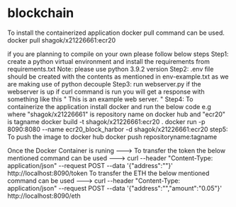 # blockchain
To install the containerized application docker pull command can be used.
docker pull shagok/x21226661:ecr20

if you are planning to compile on your own please follow below steps
Step1: 
create a python virtual environment and install the requirements from requirements.txt
Note: please use python 3.9.2 version
Step2:
.env file should be created with the contents as mentioned in env-example.txt as we are making use of python decouple
Step3:
run webserver.py 
if the webserver is up if curl command is run you will get a response with something like this " This is an example web server. "
Step4:
To containerize the application install docker and run the below code
e.g where "shagok/x21226661" is repository name on docker hub and "ecr20" is tagname
docker build -t shagok/x21226661:ecr20 .
docker run -p 8090:8080 --name ecr20_block_harbor -d shagok/x21226661:ecr20
step5:
To push the image to docker hub
docker push repositoryname:tagname

Once the Docker Container is runing --->
To transfer the token the below mentioned command can be used --->
curl --header "Content-Type: application/json" --request POST --data '{"address":"<recievers ETH Address >"}' http://localhost:8090/token
To transfer the ETH the below mentioned command can be used --->
curl --header "Content-Type: application/json" --request POST --data '{"address":"<recievers ETH Address >","amount":"0.05"}' http://localhost:8090/eth